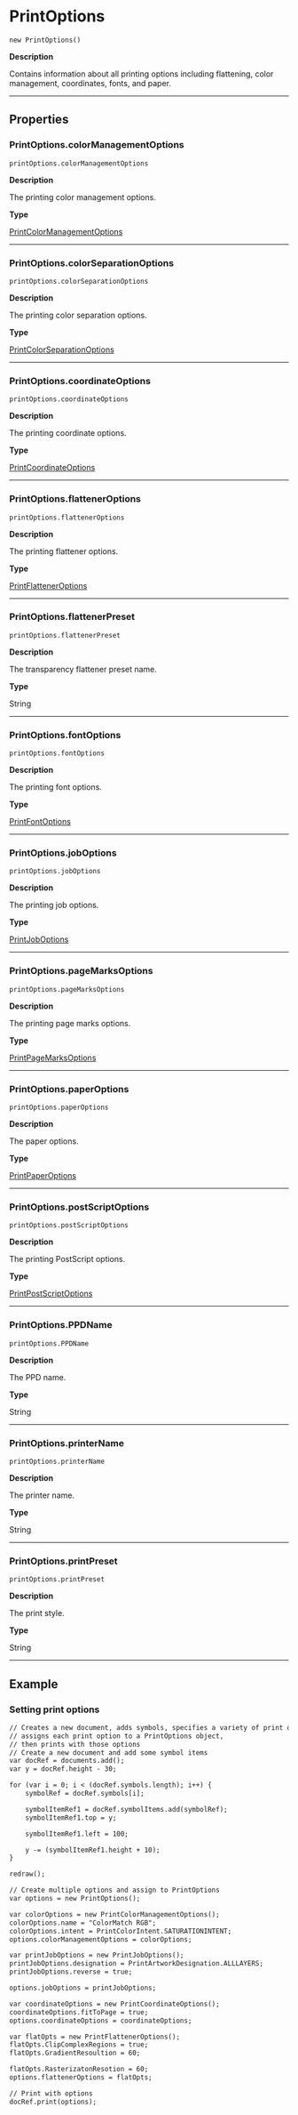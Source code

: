 # PrintOptions

`new PrintOptions()`

**Description**

Contains information about all printing options including flattening, color management, coordinates, fonts, and paper.

---

## Properties

### PrintOptions.colorManagementOptions

`printOptions.colorManagementOptions`

**Description**

The printing color management options.

**Type**

[PrintColorManagementOptions](./PrintColorManagementOptions.md)

---

### PrintOptions.colorSeparationOptions

`printOptions.colorSeparationOptions`

**Description**

The printing color separation options.

**Type**

[PrintColorSeparationOptions](./PrintColorSeparationOptions.md)

---

### PrintOptions.coordinateOptions

`printOptions.coordinateOptions`

**Description**

The printing coordinate options.

**Type**

[PrintCoordinateOptions](./PrintCoordinateOptions.md)

---

### PrintOptions.flattenerOptions

`printOptions.flattenerOptions`

**Description**

The printing flattener options.

**Type**

[PrintFlattenerOptions](./PrintFlattenerOptions.md)

---

### PrintOptions.flattenerPreset

`printOptions.flattenerPreset`

**Description**

The transparency flattener preset name.

**Type**

String

---

### PrintOptions.fontOptions

`printOptions.fontOptions`

**Description**

The printing font options.

**Type**

[PrintFontOptions](./PrintFontOptions.md)

---

### PrintOptions.jobOptions

`printOptions.jobOptions`

**Description**

The printing job options.

**Type**

[PrintJobOptions](./PrintJobOptions.md)

---

### PrintOptions.pageMarksOptions

`printOptions.pageMarksOptions`

**Description**

The printing page marks options.

**Type**

[PrintPageMarksOptions](./PrintPageMarksOptions.md)

---

### PrintOptions.paperOptions

`printOptions.paperOptions`

**Description**

The paper options.

**Type**

[PrintPaperOptions](./PrintPaperOptions.md)

---

### PrintOptions.postScriptOptions

`printOptions.postScriptOptions`

**Description**

The printing PostScript options.

**Type**

[PrintPostScriptOptions](./PrintPostScriptOptions.md)

---

### PrintOptions.PPDName

`printOptions.PPDName`

**Description**

The PPD name.

**Type**

String

---

### PrintOptions.printerName

`printOptions.printerName`

**Description**

The printer name.

**Type**

String

---

### PrintOptions.printPreset

`printOptions.printPreset`

**Description**

The print style.

**Type**

String

---

## Example

### Setting print options

```default
// Creates a new document, adds symbols, specifies a variety of print options,
// assigns each print option to a PrintOptions object,
// then prints with those options
// Create a new document and add some symbol items
var docRef = documents.add();
var y = docRef.height - 30;

for (var i = 0; i < (docRef.symbols.length); i++) {
    symbolRef = docRef.symbols[i];

    symbolItemRef1 = docRef.symbolItems.add(symbolRef);
    symbolItemRef1.top = y;

    symbolItemRef1.left = 100;

    y -= (symbolItemRef1.height + 10);
}

redraw();

// Create multiple options and assign to PrintOptions
var options = new PrintOptions();

var colorOptions = new PrintColorManagementOptions();
colorOptions.name = "ColorMatch RGB";
colorOptions.intent = PrintColorIntent.SATURATIONINTENT;
options.colorManagementOptions = colorOptions;

var printJobOptions = new PrintJobOptions();
printJobOptions.designation = PrintArtworkDesignation.ALLLAYERS;
printJobOptions.reverse = true;

options.jobOptions = printJobOptions;

var coordinateOptions = new PrintCoordinateOptions();
coordinateOptions.fitToPage = true;
options.coordinateOptions = coordinateOptions;

var flatOpts = new PrintFlattenerOptions();
flatOpts.ClipComplexRegions = true;
flatOpts.GradientResoultion = 60;

flatOpts.RasterizatonResotion = 60;
options.flattenerOptions = flatOpts;

// Print with options
docRef.print(options);
```
